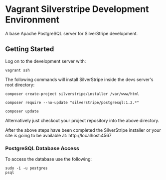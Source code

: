 # Vagrant Silverstripe Development Environment

A base Apache PostgreSQL server for SilverStripe development.

## Getting Started

Log on to the development server with:

`vagrant ssh`

The following commands will install SilverStripe inside the devs server's root directory:

```
composer create-project silverstripe/installer /var/www/html

composer require --no-update "silverstripe/postgresql:1.2.*"

composer update
```

Alternatively just checkout your project repository into the above directory.

After the above steps have been completed the SilverStripe installer or your site is going to be available at: http://localhost:4567

### PostgreSQL Database Access

To access the database use the following:

```
sudo -i -u postgres
psql
```

